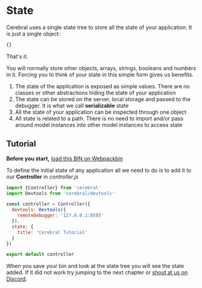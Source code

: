 # State

Cerebral uses a single state tree to store all the state of your application. It is just a single object:

```js
{}
```

That's it.

You will normally store other objects, arrays, strings, booleans and numbers in it. Forcing you to think of your state in this simple form gives us benefits.

1. The state of the application is exposed as simple values. There are no classes or other abstractions hiding the state of your application
2. The state can be stored on the server, local storage and passed to the debugger. It is what we call **serializable** state
3. All the state of your application can be inspected through one object
4. All state is related to a path. There is no need to import and/or pass around model instances into other model instances to access state

## Tutorial

**Before you start,** [load this BIN on Webpackbin](https://www.webpackbin.com/bins/-KdACuVE1vrPicewg7fm)

To define the initial state of any application all we need to do is to add it to our **Controller** in *controller.js*


```js
import {Controller} from 'cerebral'
import Devtools from 'cerebral/devtools'

const controller = Controller({
  devtools: Devtools({
    remoteDebugger: '127.0.0.1:8585'
  }),
  state: {
    title: 'Cerebral Tutorial'
  }
})

export default controller
```

When you save your bin and look at the state tree you will see the state added. If it did not work try jumping to the next chapter or [shout at us on Discord](https://discord.gg/0kIweV4bd2bwwsvH).
